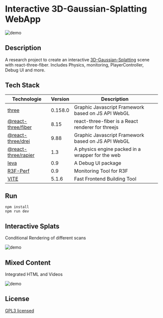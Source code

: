 # Interactive 3D-Gaussian-Splatting WebApp
![demo](public/assets/demo_1.gif)
## Description
A research project to create an interactive [3D-Gaussian-Splatting](https://repo-sam.inria.fr/fungraph/3d-gaussian-splatting/) scene with react-three-fiber. 
Includes Physics, monitoring, PlayerController, Debug UI and more.

## Tech Stack

| Technologie                                                       | Version | Description                                        |
|-------------------------------------------------------------------|---------|----------------------------------------------------|
| [three](https://threejs.org/)                                     | 0.158.0 | Graphic Javascript Framework based on JS API WebGL |
| [@react-three/fiber](https://github.com/pmndrs/react-three-fiber) | 8.15    | react-three-fiber is a React renderer for threejs  |
| [@react-three/drei](https://github.com/pmndrs/drei)               | 9.88    | Graphic Javascript Framework based on JS API WebGL |
| [@react-three/rapier](https://github.com/pmndrs/react-three-rapier)| 1.3     | A physics engine packed in a wrapper for the web  |
| [leva](https://github.com/pmndrs/leva)                            | 0.9     | A Debug UI package                                 |
| [R3F-Perf](https://www.npmjs.com/package/r3f-perf)                            | 0.9     | Monitoring Tool for R3F                |
| [VITE](https://vitejs.dev/)                                       | 5.1.6   | Fast Frontend Building Tool                        |


## Run

```
npm install
npm run dev
```

## Interactive Splats
Conditional Rendering of different scans

![demo](public/assets/demo_2.gif)

## Mixed Content
Integrated HTML and Videos

![demo](public/assets/demo_3.gif)


## License
[GPL3 licensed](LICENSE)
